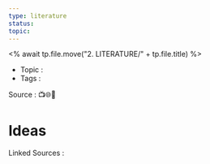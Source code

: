```yaml
---
type: literature
status: 
topic:
---
```

<% await tp.file.move("2. LITERATURE/" + tp.file.title) %>
- Topic : 
- Tags : 


Source : 
📺🌐📘
# Ideas





Linked Sources :